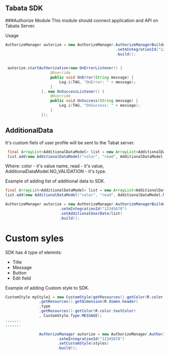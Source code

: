 ## Tabata SDK

###Authorize Module 
This module should connect application and API on Tabata Server.


Usage


```java
AuthorizeManager autorize = new AuthorizeManager.AuthorizeManagerBuilder()
                                                 .setmIntegrationId("12345678")
                                                 .build();
                                                 
                                                 
 autorize.startAuthorization(new OnErrorListener() {
                    @Override
                    public void OnError(String message) {
                        Log.i(TAG, "OnError: " + message);
                    }
                }, new OnSuccessListener() {
                    @Override
                    public void OnSuccess(String message) {
                        Log.i(TAG, "OnSuccess: " + message);
                    }
                });    
```       

## AdditionalData 

It's custom fiels of user profile will be sent to the Tabat server.

```java
 final ArrayList<AdditionalDataModel> list = new ArrayList<AdditionalDataModel>();
 list.add(new AdditionalDataModel("color", "read", AdditionalDataModel.NO_VALIDATION));
```
Where: color - it's value name, read - it's value, AdditionalDataModel.NO_VALIDATION - it's type.

Example of adding list of additional data to SDK.

```java
final ArrayList<AdditionalDataModel> list = new ArrayList<AdditionalDataModel>();
list.add(new AdditionalDataModel("color", "read", AdditionalDataModel.NO_VALIDATION));

AuthorizeManager autorize = new AuthorizeManager.AuthorizeManagerBuilder()
                        .setmIntegrationId("12345678")
                        .setAdditionalUserData(list)
                        .build();
```   

# Custom syles

SDK has 4 type of elemnts:
 * Title
 * Message
 * Button
 * Edit field
 
 Example of adding Custom style  to SDK.
 
 ```java
 CustomStyle myStyle1 = new CustomStyle(getResources().getColor(R.color.bg)
                ,getResources().getDimension(R.dimen.header)
                ,type
                ,getResources().getColor(R.color.textColor)
                , CustomStyle.Type.MESSAGE);
.......
.......

                AuthorizeManager autorize = new AuthorizeManager.AuthorizeManagerBuilder()
                        .setmIntegrationId("12345678")
                        .setCustomStyle(styles)
                        .build();
  ```                      
